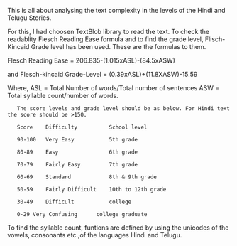 This is all about analysing the text complexity in the levels of the Hindi and Telugu Stories.

For this, I had choosen TextBlob library to read the text.
To check the readablity Flesch Reading Ease formula and to find the grade level, Flisch-Kincaid Grade level has been used. These are the formulas to them.

Flesch Reading Ease = 206.835-(1.015xASL)-(84.5xASW)

and Flesch-kincaid Grade-Level = (0.39xASL)+(11.8XASW)-15.59

Where, ASL = Total Number of words/Total number of sentences
       ASW = Total syllable count/number of words.
       
       The score levels and grade level should be as below. For Hindi text the score should be >150.
       
       Score	Difficulty          School level
       
       90-100	Very Easy           5th grade   
       
       80-89	Easy                6th grade
       
       70-79	Fairly Easy         7th grade
       
       60-69	Standard            8th & 9th grade
       
       50-59	Fairly Difficult    10th to 12th grade
       
       30-49	Difficult           college
       
       0-29	Very Confusing      college graduate
       
 To find the syllable count, funtions are defined by using the unicodes of the vowels, consonants etc.,of the languages Hindi and Telugu.
